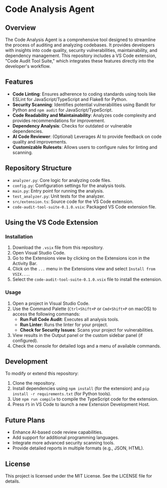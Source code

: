 # Code Analysis Agent

## Overview
The Code Analysis Agent is a comprehensive tool designed to streamline the process of auditing and analyzing codebases. It provides developers with insights into code quality, security vulnerabilities, maintainability, and dependency management. This repository includes a VS Code extension, "Code Audit Tool Suite," which integrates these features directly into the developer's workflow.

## Features
- **Code Linting**: Ensures adherence to coding standards using tools like ESLint for JavaScript/TypeScript and Flake8 for Python.
- **Security Scanning**: Identifies potential vulnerabilities using Bandit for Python and `npm audit` for JavaScript/TypeScript.
- **Code Readability and Maintainability**: Analyzes code complexity and provides recommendations for improvement.
- **Dependency Analysis**: Checks for outdated or vulnerable dependencies.
- **AI Code Reviewer**: (Optional) Leverages AI to provide feedback on code quality and improvements.
- **Customizable Rulesets**: Allows users to configure rules for linting and scanning.

## Repository Structure
- `analyzer.py`: Core logic for analyzing code files.
- `config.py`: Configuration settings for the analysis tools.
- `main.py`: Entry point for running the analysis.
- `test_analyzer.py`: Unit tests for the analyzer.
- `src/extension.ts`: Source code for the VS Code extension.
- `code-audit-tool-suite-0.1.0.vsix`: Packaged VS Code extension file.

## Using the VS Code Extension
### Installation
1. Download the `.vsix` file from this repository.
2. Open Visual Studio Code.
3. Go to the Extensions view by clicking on the Extensions icon in the Activity Bar.
4. Click on the `...` menu in the Extensions view and select `Install from VSIX...`.
5. Select the `code-audit-tool-suite-0.1.0.vsix` file to install the extension.

### Usage
1. Open a project in Visual Studio Code.
2. Use the Command Palette (`Ctrl+Shift+P` or `Cmd+Shift+P` on macOS) to access the following commands:
   - **Run Full Code Audit**: Executes all analysis tools.
   - **Run Linter**: Runs the linter for your project.
   - **Check for Security Issues**: Scans your project for vulnerabilities.
3. View results in the Output panel or the custom sidebar panel (if configured).
4. Check the console for detailed logs and a menu of available commands.

## Development
To modify or extend this repository:
1. Clone the repository.
2. Install dependencies using `npm install` (for the extension) and `pip install -r requirements.txt` (for Python tools).
3. Use `npm run compile` to compile the TypeScript code for the extension.
4. Press `F5` in VS Code to launch a new Extension Development Host.

## Future Plans
- Enhance AI-based code review capabilities.
- Add support for additional programming languages.
- Integrate more advanced security scanning tools.
- Provide detailed reports in multiple formats (e.g., JSON, HTML).

## License
This project is licensed under the MIT License. See the LICENSE file for details.
